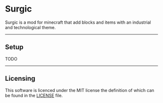 # Surgic

Surgic is a mod for minecraft that add blocks and items with an industrial and technological theme.

---

## Setup

TODO

---

## Licensing

This software is licenced under the MIT license the definition of which can be found in the [LICENSE](LICENSE) file.

